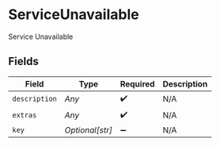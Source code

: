 # ServiceUnavailable

Service Unavailable


## Fields

| Field              | Type               | Required           | Description        |
| ------------------ | ------------------ | ------------------ | ------------------ |
| `description`      | *Any*              | :heavy_check_mark: | N/A                |
| `extras`           | *Any*              | :heavy_check_mark: | N/A                |
| `key`              | *Optional[str]*    | :heavy_minus_sign: | N/A                |